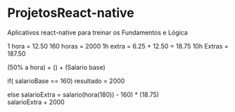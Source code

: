 # ProjetosReact-native
Aplicativos react-native para treinar os Fundamentos e Lógica

1 hora = 12.50 
160 horas = 2000
1h extra = 6.25 + 12.50 = 18.75
10h Extras = 187.50

(50% a hora) + () + (Salario base)


if( salarioBase == 160)
	resultado = 2000

else
	 salarioExtra = salario(hora(180)) - 160) * (18.75) 	
	 salarioExtra + 2000


